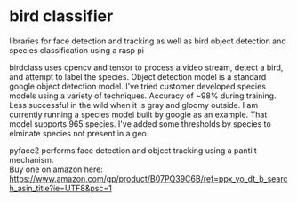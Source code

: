 # bird classifier
libraries for face detection and tracking as well as bird object detection and species classification using a rasp pi

birdclass uses opencv and tensor to process a video stream, detect a bird, and attempt to label the species.  Object detection model is a standard google object detection model.  I've tried customer developed species models using a variety of techniques. Accuracy of ~98% during training.  Less successful in the wild when it is gray and gloomy outside.  I am currently running a species model built by google as an example.  That model supports 965 species. I've added some thresholds by species to elminate species not present in a geo.  

pyface2 performs face detection and object tracking using a pantilt mechanism.  
Buy one on amazon here: https://www.amazon.com/gp/product/B07PQ39C6B/ref=ppx_yo_dt_b_search_asin_title?ie=UTF8&psc=1
